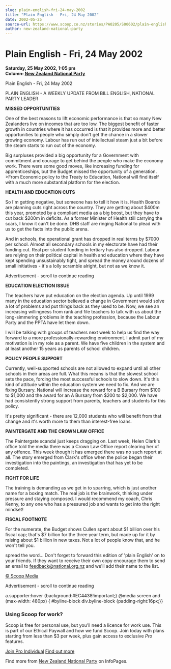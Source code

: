 ```yaml
---
slug: plain-english-fri-24-may-2002
title: "Plain English - Fri, 24 May 2002"
date: 2002-05-25
source-url: https://www.scoop.co.nz/stories/PA0205/S00602/plain-english-fri-24-may-2002.htm
author: new-zealand-national-party
---
```

Plain English - Fri, 24 May 2002
================================

**Saturday, 25 May 2002, 1:05 pm**  
**Column: [New Zealand National Party](https://info.scoop.co.nz/New_Zealand_National_Party)**

Plain English - Fri, 24 May 2002

PLAIN ENGLISH - A WEEKLY UPDATE FROM BILL ENGLISH, NATIONAL PARTY LEADER

**MISSED OPPORTUNITIES**

  
One of the best reasons to lift economic performance is that so many New Zealanders live on incomes that are too low. The biggest benefit of faster growth in countries where it has occurred is that it provides more and better opportunities to people who simply don't get the chance in a slower growing economy. Labour has run out of intellectual steam just a bit before the steam starts to run out of the economy.

Big surpluses provided a big opportunity for a Government with commitment and courage to get behind the people who make the economy work. There were some good moves, like increasing funding for apprenticeships, but the Budget missed the opportunity of a generation. >From Economic policy to the Treaty to Education, National will find itself with a much more substantial platform for the election.

**HEALTH AND EDUCATION CUTS**

So I'm getting negative, but someone has to tell it how it is. Health Boards are planning cuts right across the country. They are getting about $400m this year, promoted by a compliant media as a big boost, but they have to cut back $200m in deficits. As a former Minister of Health still carrying the scars, I know it can't be done. DHB staff are ringing National to plead with us to get the facts into the public arena.

And in schools, the operational grant has dropped in real terms by $7000 per school. Almost all secondary schools in my electorate have had their funding cut. Real per student funding in tertiary has also dropped. Labour are relying on their political capital in health and education where they have kept spending unsustainably tight, and spread the money around dozens of small initiatives - it's a lolly scramble alright, but not as we know it.

Advertisement - scroll to continue reading





**EDUCATION ELECTION ISSUE**

The teachers have put education on the election agenda. Up until 1999 many in the education sector believed a change in Government would solve a lot of problems and put things back as they used to be. Now, we see an increasing willingness from rank and file teachers to talk with us about the long-simmering problems in the teaching profession, because the Labour Party and the PPTA have let them down.

I will be talking with groups of teachers next week to help us find the way forward to a more professionally-rewarding environment. I admit part of my motivation is in my role as a parent. We have five children in the system and at least another 15 years as parents of school children.

**POLICY PEOPLE SUPPORT**

Currently, well-supported schools are not allowed to expand until all other schools in their areas are full. What this means is that the slowest school sets the pace, forcing the most successful schools to slow down. It's this kind of attitude within the education system we need to fix. And we are fixing Bursary. National will increase the reward for a B Bursary from $100 to $1,000 and the award for an A Bursary from $200 to $2,000. We have had consistently strong support from parents, teachers and students for this policy.

It's pretty significant - there are 12,000 students who will benefit from that change and it's worth more to them than interest-free loans.

**PAINTERGATE AND THE CROWN LAW OFFICE**

The Paintergate scandal just keeps dragging on. Last week, Helen Clark's office told the media there was a Crown Law Office report clearing her of any offence. This week though it has emerged there was no such report at all. The story emerged from Clark's office when the police began their investigation into the paintings, an investigation that has yet to be completed.

**FIGHT FOR LIFE**

The training is demanding as we get in to sparring, which is just another name for a boxing match. The real job is the brainwork, thinking under pressure and staying composed. I would recommend my coach, Chris Kenny, to any one who has a pressured job and wants to get into the right mindset!

**FISCAL FOOTNOTE**

For the numerate, the Budget shows Cullen spent about $1 billion over his fiscal cap; that's $7 billion for the three year term, but made up for it by raising about $1 billion in new taxes. Not a lot of people know that, and he won't tell you.

spread the word... Don't forget to forward this edition of 'plain English' on to your friends. If they want to receive their own copy encourage them to send an email to [feedback@national.org.nz](mailto:feedback@national.org.nz) and we'll add their name to the list.

  

[© Scoop Media](http://www.scoop.co.nz/about/terms.html)  

Advertisement - scroll to continue reading



a.supporter:hover {background:#EC4438!important;} @media screen and (max-width: 480px) { #byline-block div.byline-block {padding-right:16px;}}

### Using Scoop for work?

Scoop is free for personal use, but you’ll need a licence for work use. This is part of our Ethical Paywall and how we fund Scoop. Join today with plans starting from less than $3 per week, plus gain access to exclusive _Pro_ features.  
  
[Join Pro Individual](https://pro.scoop.co.nz/Individual/?from=ProIn24) [Find out more](https://pro.scoop.co.nz/using-scoop-for-work/?from=ProIn24)

Find more from [New Zealand National Party](https://info.scoop.co.nz/New_Zealand_National_Party) on InfoPages.
